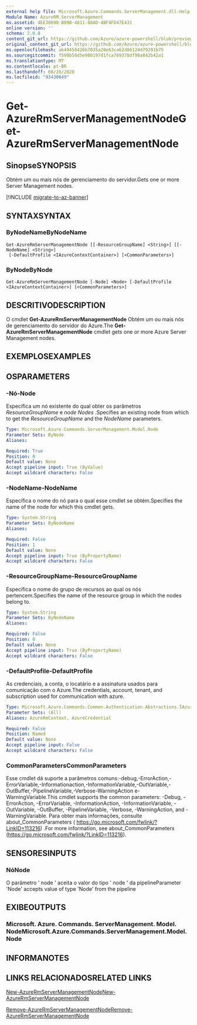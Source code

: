 ```yaml
---
external help file: Microsoft.Azure.Commands.ServerManagement.dll-Help.xml
Module Name: AzureRM.ServerManagement
ms.assetid: 4EE30890-B09B-4811-88AD-4BF4FD47E431
online version: ''
schema: 2.0.0
content_git_url: https://github.com/Azure/azure-powershell/blob/preview/src/ResourceManager/ServerManagement/Commands.ServerManagement/help/Get-AzureRmServerManagementNode.md
original_content_git_url: https://github.com/Azure/azure-powershell/blob/preview/src/ResourceManager/ServerManagement/Commands.ServerManagement/help/Get-AzureRmServerManagementNode.md
ms.openlocfilehash: ab49458426b7035a20e63ca62d86124d79291b75
ms.sourcegitcommit: f599b50d5e980197d1fca769378df90a842b42a1
ms.translationtype: MT
ms.contentlocale: pt-BR
ms.lasthandoff: 08/20/2020
ms.locfileid: "93430649"
---
```

# <span data-ttu-id="d5b6b-101">Get-AzureRmServerManagementNode</span><span class="sxs-lookup"><span data-stu-id="d5b6b-101">Get-AzureRmServerManagementNode</span></span>

## <span data-ttu-id="d5b6b-102">Sinopse</span><span class="sxs-lookup"><span data-stu-id="d5b6b-102">SYNOPSIS</span></span>
<span data-ttu-id="d5b6b-103">Obtém um ou mais nós de gerenciamento do servidor.</span><span class="sxs-lookup"><span data-stu-id="d5b6b-103">Gets one or more Server Management nodes.</span></span>

[!INCLUDE [migrate-to-az-banner](../../includes/migrate-to-az-banner.md)]

## <span data-ttu-id="d5b6b-104">SYNTAX</span><span class="sxs-lookup"><span data-stu-id="d5b6b-104">SYNTAX</span></span>

### <span data-ttu-id="d5b6b-105">ByNodeName</span><span class="sxs-lookup"><span data-stu-id="d5b6b-105">ByNodeName</span></span>
```
Get-AzureRmServerManagementNode [[-ResourceGroupName] <String>] [[-NodeName] <String>]
 [-DefaultProfile <IAzureContextContainer>] [<CommonParameters>]
```

### <span data-ttu-id="d5b6b-106">ByNode</span><span class="sxs-lookup"><span data-stu-id="d5b6b-106">ByNode</span></span>
```
Get-AzureRmServerManagementNode [-Node] <Node> [-DefaultProfile <IAzureContextContainer>] [<CommonParameters>]
```

## <span data-ttu-id="d5b6b-107">DESCRITIVO</span><span class="sxs-lookup"><span data-stu-id="d5b6b-107">DESCRIPTION</span></span>
<span data-ttu-id="d5b6b-108">O cmdlet **Get-AzureRmServerManagementNode** Obtém um ou mais nós de gerenciamento do servidor do Azure.</span><span class="sxs-lookup"><span data-stu-id="d5b6b-108">The **Get-AzureRmServerManagementNode** cmdlet gets one or more Azure Server Management nodes.</span></span>

## <span data-ttu-id="d5b6b-109">EXEMPLOS</span><span class="sxs-lookup"><span data-stu-id="d5b6b-109">EXAMPLES</span></span>

## <span data-ttu-id="d5b6b-110">OS</span><span class="sxs-lookup"><span data-stu-id="d5b6b-110">PARAMETERS</span></span>

### <span data-ttu-id="d5b6b-111">-Nó</span><span class="sxs-lookup"><span data-stu-id="d5b6b-111">-Node</span></span>
<span data-ttu-id="d5b6b-112">Especifica um nó existente do qual obter os parâmetros *ResourceGroupName* e *node Nodes* .</span><span class="sxs-lookup"><span data-stu-id="d5b6b-112">Specifies an existing node from which to get the *ResourceGroupName* and the *NodeName* parameters.</span></span>

```yaml
Type: Microsoft.Azure.Commands.ServerManagement.Model.Node
Parameter Sets: ByNode
Aliases: 

Required: True
Position: 0
Default value: None
Accept pipeline input: True (ByValue)
Accept wildcard characters: False
```

### <span data-ttu-id="d5b6b-113">-NodeName</span><span class="sxs-lookup"><span data-stu-id="d5b6b-113">-NodeName</span></span>
<span data-ttu-id="d5b6b-114">Especifica o nome do nó para o qual esse cmdlet se obtém.</span><span class="sxs-lookup"><span data-stu-id="d5b6b-114">Specifies the name of the node for which this cmdlet gets.</span></span>

```yaml
Type: System.String
Parameter Sets: ByNodeName
Aliases: 

Required: False
Position: 1
Default value: None
Accept pipeline input: True (ByPropertyName)
Accept wildcard characters: False
```

### <span data-ttu-id="d5b6b-115">-ResourceGroupName</span><span class="sxs-lookup"><span data-stu-id="d5b6b-115">-ResourceGroupName</span></span>
<span data-ttu-id="d5b6b-116">Especifica o nome do grupo de recursos ao qual os nós pertencem.</span><span class="sxs-lookup"><span data-stu-id="d5b6b-116">Specifies the name of the resource group in which the nodes belong to.</span></span>

```yaml
Type: System.String
Parameter Sets: ByNodeName
Aliases: 

Required: False
Position: 0
Default value: None
Accept pipeline input: True (ByPropertyName)
Accept wildcard characters: False
```

### <span data-ttu-id="d5b6b-117">-DefaultProfile</span><span class="sxs-lookup"><span data-stu-id="d5b6b-117">-DefaultProfile</span></span>
<span data-ttu-id="d5b6b-118">As credenciais, a conta, o locatário e a assinatura usados para comunicação com o Azure.</span><span class="sxs-lookup"><span data-stu-id="d5b6b-118">The credentials, account, tenant, and subscription used for communication with azure.</span></span>

```yaml
Type: Microsoft.Azure.Commands.Common.Authentication.Abstractions.IAzureContextContainer
Parameter Sets: (All)
Aliases: AzureRmContext, AzureCredential

Required: False
Position: Named
Default value: None
Accept pipeline input: False
Accept wildcard characters: False
```

### <span data-ttu-id="d5b6b-119">CommonParameters</span><span class="sxs-lookup"><span data-stu-id="d5b6b-119">CommonParameters</span></span>
<span data-ttu-id="d5b6b-120">Esse cmdlet dá suporte a parâmetros comuns:-debug,-ErrorAction,-ErrorVariable,-Informationaction,-InformationVariable,-OutVariable,-OutBuffer,-PipelineVariable,-Verbose-WarningAction e-WarningVariable.</span><span class="sxs-lookup"><span data-stu-id="d5b6b-120">This cmdlet supports the common parameters: -Debug, -ErrorAction, -ErrorVariable, -InformationAction, -InformationVariable, -OutVariable, -OutBuffer, -PipelineVariable, -Verbose, -WarningAction, and -WarningVariable.</span></span> <span data-ttu-id="d5b6b-121">Para obter mais informações, consulte about_CommonParameters ( https://go.microsoft.com/fwlink/?LinkID=113216) .</span><span class="sxs-lookup"><span data-stu-id="d5b6b-121">For more information, see about_CommonParameters (https://go.microsoft.com/fwlink/?LinkID=113216).</span></span>

## <span data-ttu-id="d5b6b-122">SENSORES</span><span class="sxs-lookup"><span data-stu-id="d5b6b-122">INPUTS</span></span>

### <span data-ttu-id="d5b6b-123">Nó</span><span class="sxs-lookup"><span data-stu-id="d5b6b-123">Node</span></span>
<span data-ttu-id="d5b6b-124">O parâmetro ' node ' aceita o valor do tipo ' node ' da pipeline</span><span class="sxs-lookup"><span data-stu-id="d5b6b-124">Parameter 'Node' accepts value of type 'Node' from the pipeline</span></span>

## <span data-ttu-id="d5b6b-125">EXIBE</span><span class="sxs-lookup"><span data-stu-id="d5b6b-125">OUTPUTS</span></span>

### <span data-ttu-id="d5b6b-126">Microsoft. Azure. Commands. ServerManagement. Model. Node</span><span class="sxs-lookup"><span data-stu-id="d5b6b-126">Microsoft.Azure.Commands.ServerManagement.Model.Node</span></span>

## <span data-ttu-id="d5b6b-127">INFORMA</span><span class="sxs-lookup"><span data-stu-id="d5b6b-127">NOTES</span></span>

## <span data-ttu-id="d5b6b-128">LINKS RELACIONADOS</span><span class="sxs-lookup"><span data-stu-id="d5b6b-128">RELATED LINKS</span></span>

[<span data-ttu-id="d5b6b-129">New-AzureRmServerManagementNode</span><span class="sxs-lookup"><span data-stu-id="d5b6b-129">New-AzureRmServerManagementNode</span></span>](./New-AzureRmServerManagementNode.md)

[<span data-ttu-id="d5b6b-130">Remove-AzureRmServerManagementNode</span><span class="sxs-lookup"><span data-stu-id="d5b6b-130">Remove-AzureRmServerManagementNode</span></span>](./Remove-AzureRmServerManagementNode.md)



